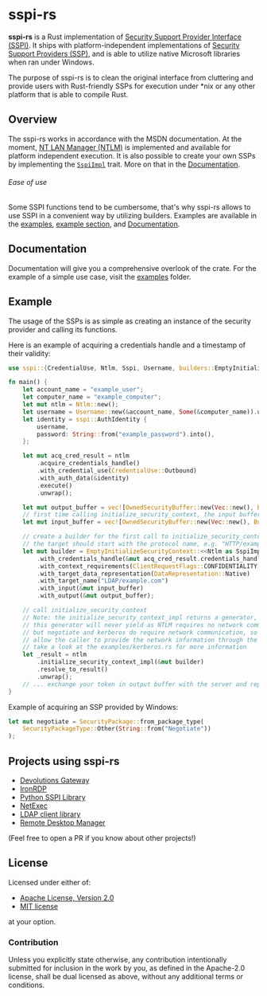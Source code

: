 # sspi-rs

**sspi-rs** is a Rust implementation of [Security Support Provider Interface (SSPI)](https://docs.microsoft.com/en-us/windows/win32/rpc/security-support-provider-interface-sspi-). It ships with platform-independent implementations of [Security Support Providers (SSP)](https://docs.microsoft.com/en-us/windows/win32/rpc/security-support-providers-ssps-), and is able to utilize native Microsoft libraries when ran under Windows.

The purpose of sspi-rs is to clean the original interface from cluttering and provide users with Rust-friendly SSPs for execution under *nix or any other platform that is able to compile Rust.

## Overview

The sspi-rs works in accordance with the MSDN documentation. At the moment, [NT LAN Manager (NTLM)](https://docs.microsoft.com/en-us/openspecs/windows_protocols/ms-nlmp/b38c36ed-2804-4868-a9ff-8dd3182128e4) is implemented and available for platform independent execution. It is also possible to create your own SSPs by implementing the [`SspiImpl`]() trait. More on that in the [Documentation](target/doc/sspi/index.html).

###### Ease of use

Some SSPI functions tend to be cumbersome, that's why sspi-rs allows to use SSPI in a convenient way by utilizing builders. Examples are available in the [examples](examples), [example section](#example), and [Documentation](target/doc/sspi/index.html).

## Documentation

Documentation will give you a comprehensive overlook of the crate. For the example of a simple use case, visit the [examples](examples) folder.

## Example

The usage of the SSPs is as simple as creating an instance of the security provider and calling its functions.

Here is an example of acquiring a credentials handle and a timestamp of their validity:
```rust
use sspi::{CredentialUse, Ntlm, Sspi, Username, builders::EmptyInitializeSecurityContext, OwnedSecurityBuffer, ClientRequestFlags, DataRepresentation, BufferType, SspiImpl};

fn main() {
    let account_name = "example_user";
    let computer_name = "example_computer";
    let mut ntlm = Ntlm::new();
    let username = Username::new(&account_name, Some(&computer_name)).unwrap();
    let identity = sspi::AuthIdentity {
        username,
        password: String::from("example_password").into(),
    };

    let mut acq_cred_result = ntlm
        .acquire_credentials_handle()
        .with_credential_use(CredentialUse::Outbound)
        .with_auth_data(&identity)
        .execute()
        .unwrap();

    let mut output_buffer = vec![OwnedSecurityBuffer::new(Vec::new(), BufferType::Token)];
    // first time calling initialize_security_context, the input buffer should be empty
    let mut input_buffer = vec![OwnedSecurityBuffer::new(Vec::new(), BufferType::Token)];

    // create a builder for the first call to initialize_security_context
    // the target should start with the protocol name, e.g. "HTTP/example.com" or "LDAP/example.com"
    let mut builder = EmptyInitializeSecurityContext::<<Ntlm as SspiImpl>::CredentialsHandle>::new()
        .with_credentials_handle(&mut acq_cred_result.credentials_handle)
        .with_context_requirements(ClientRequestFlags::CONFIDENTIALITY | ClientRequestFlags::ALLOCATE_MEMORY)
        .with_target_data_representation(DataRepresentation::Native)
        .with_target_name("LDAP/example.com")
        .with_input(&mut input_buffer)
        .with_output(&mut output_buffer);

    // call initialize_security_context
    // Note: the initialize_security_context_impl returns a generator, for NTLM, 
    // this generator will never yield as NTLM requires no network communication to a third party
    // but negotiate and kerberos do require network communication, so the generator is used to
    // allow the caller to provide the network information through the generator.resume() method
    // take a look at the examples/kerberos.rs for more information
    let _result = ntlm
        .initialize_security_context_impl(&mut builder)
        .resolve_to_result()
        .unwrap();
    // ... exchange your token in output buffer with the server and repeat the process until either server is satisfied or an error is thrown
}

```

Example of acquiring an SSP provided by Windows:
```Rust
let mut negotiate = SecurityPackage::from_package_type(
    SecurityPackageType::Other(String::from("Negotiate"))
);
```

## Projects using sspi-rs

* [Devolutions Gateway](https://github.com/Devolutions/devolutions-gateway)
* [IronRDP](https://github.com/Devolutions/IronRDP)
* [Python SSPI Library](https://github.com/jborean93/sspilib)
* [NetExec](https://github.com/Pennyw0rth/NetExec)
* [LDAP client library](https://github.com/kanidm/ldap3/blob/master/proto/examples/sasltest/main.rs)
* [Remote Desktop Manager](https://devolutions.net/remote-desktop-manager/)

(Feel free to open a PR if you know about other projects!)

## License

Licensed under either of:

 * [Apache License, Version 2.0](http://www.apache.org/licenses/LICENSE-2.0)
 * [MIT license](http://opensource.org/licenses/MIT)

at your option.

### Contribution

Unless you explicitly state otherwise, any contribution intentionally submitted
for inclusion in the work by you, as defined in the Apache-2.0 license, shall be
dual licensed as above, without any additional terms or conditions.
